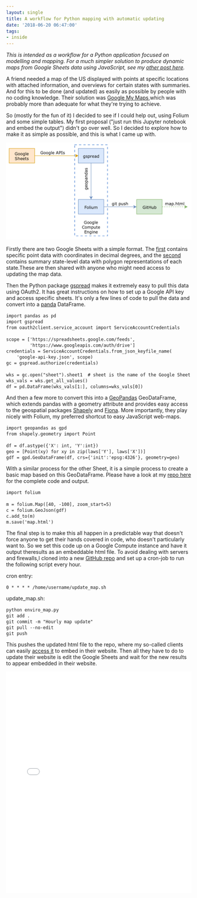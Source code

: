 ```yaml
---
layout: single
title: A workflow for Python mapping with automatic updating
date: '2018-06-20 06:47:00'
tags:
- inside
---
```


*This is intended as a workflow for a Python application focused on modelling and mapping. For a much simpler solution to produce dynamic maps from Google Sheets data using JavaScript, see my [other post here](https://rdrn.me/leaflet-maps-google-sheets/).*

A friend needed a map of the US displayed with points at specific locations with attached information, and overviews for certain states with summaries. And for this to be done (and updated) as easily as possible by people with no coding knowledge. Their solution was [Google My Maps](https://www.google.com/mymaps),which was probably more than adequate for what they're trying to achieve.

So (mostly for the fun of it) I decided to see if I could help out, using Folium and some simple tables. My first proposal ("just run this Jupyter notebook and embed the output") didn't go over well. So I decided to explore how to make it as simple as possible, and this is what I came up with.

![Using gspread][py1]

Firstly there are two Google Sheets with a simple format. The [first](https://docs.google.com/spreadsheets/d/1WyZNokrgj5NmbyYrRIOQDa2mZ0_SEdbjBohR2RmKXp8/edit?usp=sharing) contains specific point data with coordinates in decimal degrees, and the [second](https://docs.google.com/spreadsheets/d/15t8dZIab3cNoN3y3WVYVy4a-RITFhfvlPWIKSKAuV0Y/edit?usp=sharing) contains summary state-level data with polygon representations of each state.These are then shared with anyone who might need access to updating the map data.

Then the Python package [gspread](https://github.com/burnash/gspread) makes it extremely easy to pull this data using OAuth2. It has great instructions on how to set up a Google API key and access specific sheets. It's only a few lines of code to pull the data and convert into a [panda](https://pandas.pydata.org/) DataFrame.

```
import pandas as pd
import gspread
from oauth2client.service_account import ServiceAccountCredentials

scope = ['https://spreadsheets.google.com/feeds',
         'https://www.googleapis.com/auth/drive']
credentials = ServiceAccountCredentials.from_json_keyfile_name(
    'google-api-key.json', scope)
gc = gspread.authorize(credentials)

wks = gc.open("sheet").sheet1  # sheet is the name of the Google Sheet
wks_vals = wks.get_all_values()
df = pd.DataFrame(wks_vals[1:], columns=wks_vals[0])
```

And then a few more to convert this into a [GeoPandas](http://geopandas.org/) GeoDataFrame, which extends pandas with a geometry  attribute and provides easy access to the geospatial packages [Shapely](http://toblerity.org/shapely/) and [Fiona](http://toblerity.org/fiona/). More importantly, they play nicely with Folium, my preferred shortcut to easy JavaScript web-maps.

```
import geopandas as gpd
from shapely.geometry import Point

df = df.astype({'X': int, 'Y':int})
geo = [Point(xy) for xy in zip(laws['Y'], laws['X'])]
gdf = gpd.GeoDataFrame(df, crs={'init':'epsg:4326'}, geometry=geo)
```

With a similar process for the other Sheet, it is a simple process to create a basic map based on this GeoDataFrame. Please have a look at my [repo here](https://github.com/carderne/web-mapping/tree/master/folium-gspread) for the complete code and output.

```
import folium

m = folium.Map([40, -100], zoom_start=5)
c = folium.GeoJson(gdf)     
c.add_to(m)  
m.save('map.html')
```

The final step is to make this all happen in a predictable way that doesn't force anyone to get their hands covered in code, who doesn't particularly want to. So we set this code up on a Google Compute instance and have it output theresults as an embeddable html file. To avoid dealing with servers and firewalls,I cloned into a new [GitHub repo](https://github.com/carderne/web-mapping/tree/master/folium-gspread) and set up a cron-job to run the following script every hour.

cron entry:

```
0 * * * * /home/username/update_map.sh
```

update_map.sh:

```
python enviro_map.py
git add .
git commit -m "Hourly map update"
git pull --no-edit
git push
```

This pushes the updated html file to the repo, where my so-called clients can easily [access it](https://github.com/carderne/leaflet-gsheets) to embed in their website. Then all they have to do to update their website is edit the Google Sheets and wait for the new results to appear embedded in their website.

<iframe src="/assets/html/leaflet-gsheets-nosidebar.html" style="width: 100%; height: 600px" name="internal" frameborder="0"></iframe>

[py1]: /assets/images/2018/py1.png